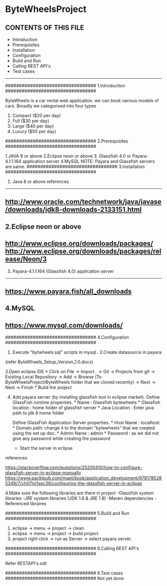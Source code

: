 # ByteWheelsProject


CONTENTS OF THIS FILE
---------------------
   
 * Introduction
 * Prerequisites
 * Installation
 * Configuration
 * Build and Run
 * Calling REST API's
 * Test cases
----------------------------

#################################
		1.Introduction
#################################

 ByteWheels is a car rental web application. we can book various models of cars. Broadly we categorised into four types
 1. Compact ($20 per day)
 2. Full ($30 per day)
 3. Large ($40 per day)
 4. Luxury ($50 per day)


#################################
		2.Prerequisites
#################################

1.JAVA 8 or above
2.Eclipse neon or above
3. Glassfish 4.0  or Payara-4.1.1.164 application server
4.MySQL 
NOTE: Payara and Glassfish servers are same.
#################################
		3.Installation
#################################

1. Java 8 or above references
------------------

http://www.oracle.com/technetwork/java/javase/downloads/jdk8-downloads-2133151.html
--------------------

2.Eclipse neon or above
------------------
http://www.eclipse.org/downloads/packages/
http://www.eclipse.org/downloads/packages/release/Neon/3
------------------

3.  Payara-4.1.1.164  (Glassfish 4.0) application server
--------------------
https://www.payara.fish/all_downloads
--------------------

4.MySQL 
--------------------
https://www.mysql.com/downloads/
--------------------


#################################
		4.Configuration
#################################

1. Execute "bytwheels.sql" scripts in mysql
.
2.Create datasource in payara 

(refer ByteWheels_Setup_Version_1.0.docx)

3.Open eclipse IDE 
	* Click on File -> Import.. -> Git -> Projects from git -> Existing Local Repository -> 
	    Add -> Browse (To ByteWheelsProject/ByteWheels folder that we cloned recently)
	    -> Next -> Next -> Finish
	* Build the project

4. Add payara server (by installing glassfish tool in eclipse market).
	Define GlassFish runtime properties.
		* Name : Glassfish bytewheels
		* Glassfish location : home folder of glassfish server
		* Java Location : Enter java path to jdk 8 home folder

	Define GlassFish Application Server properties.
		* Host Name : localhost
		* Domain path: change it to the domain "bytewheels" that we created using the set up doc.
		* Admin Name : admin
		* Password : <empty> as we did not give any password while creating the password

	* Start the server in eclipse

references

https://stackoverflow.com/questions/25200410/how-to-configure-glassfish-server-in-eclipse-manually
https://www.packtpub.com/mapt/book/application_development/9781785285349/7/ch07lvl1sec36/configuring-the-glassfish-server-in-eclipse



4.Make sure the following libraries are there in project 
  -Glassfish  system libraries
  -JRE system libraries (JDK 1.8 &  JRE 1.8)
  -Maven dependencies
  -Referenced libraires

#################################
		5.Build and Run
#################################

1. eclipse -> menu -> project -> clean
2. eclipse -> menu -> project -> build project
3. project right click -> run as Server -> select payara server.

#################################
		6.Calling REST API's
#################################

Refer RESTAPI's.odt   


#################################
		6.Test cases
#################################
Not yet done

